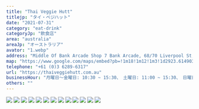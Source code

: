 ```yaml
---
title: "Thai Veggie Hutt"
titlejp: "タイ・ベジハット"
date: "2021-07-31"
category: "eat-drink"
categoryJp: "飲食店"
area: "australia"
areaJp: "オーストラリア"
avator: "1.webp"
address: "Middle Of Bank Arcade Shop 7 Bank Arcade, 68/70 Liverpool St, Hobart TAS 7000"
map: "https://www.google.com/maps/embed?pb=!1m18!1m12!1m3!1d2923.614903662075!2d147.3253917753172!3d-42.88097167114921!2m3!1f0!2f0!3f0!3m2!1i1024!2i768!4f13.1!3m3!1m2!1s0xaa6e7584b249864f%3A0xead14eb12d0d808c!2sThai%20Veggie%20Hutt!5e0!3m2!1sja!2sjp!4v1686146556001!5m2!1sja!2sjp"
telephone: "+61 (0)3 6289-6317"
url: "https://thaiveggiehutt.com.au"
businessHour: "月曜日〜金曜日: 10:30 ~ 15:30、　土曜日: 11:00 ~ 15:30、　日曜日: 定休日"
others: ""
---
```


![](../images/posts/9/1.webp)
![](../images/posts/9/2.webp)
![](../images/posts/9/3.webp)
![](../images/posts/9/4.webp)
![](../images/posts/9/5.webp)
![](../images/posts/9/6.webp)
![](../images/posts/9/7.webp)
![](../images/posts/9/8.webp)
![](../images/posts/9/9.webp)
![](../images/posts/9/10.webp)
![](../images/posts/9/11.webp)
![](../images/posts/9/12.webp)
![](../images/posts/9/13.webp)
